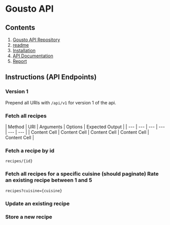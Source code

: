 # Gousto API

## Contents

1. [Gousto API Repository](https://github.com/mstnorris/GoustoAPI-Dev)
2. [readme](readme.md)
3. [Installation](installation.md)
4. [API Documentation](instructions.md)
5. [Report](report.md) 

## Instructions (API Endpoints)

### Version 1

Prepend all URIs with `/api/v1` for version 1 of the api.

### Fetch all recipes

| Method | URI | Arguments | Options | Expected Output |
| --- | --- | --- | --- | --- | --- |
| Content Cell | Content Cell | Content Cell | Content Cell | Content Cell |

### Fetch a recipe by id

`recipes/{id}`

### Fetch all recipes for a specific cuisine (should paginate) Rate an existing recipe between 1 and 5

`recipes?cuisine={cuisine}`

### Update an existing recipe
### Store a new recipe